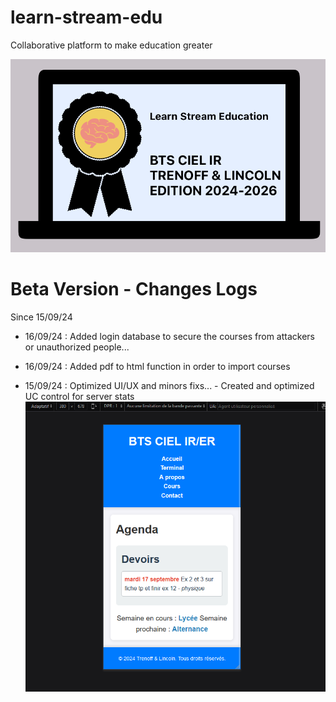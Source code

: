 # learn-stream-edu
Collaborative platform to make education greater

![Learn Stream Edu](https://github.com/LincolnKermit/learn-stream-edu/blob/main/sources/banner-learn-stream-edu.png)



# Beta Version - Changes Logs
Since 15/09/24

- 16/09/24 : Added login database to secure the courses from attackers or unauthorized people...



- 16/09/24 : Added pdf to html function in order to import courses 



- 15/09/24 : Optimized UI/UX and minors fixs... - Created and optimized UC control for server stats
![Mobile Render](https://github.com/LincolnKermit/learn-stream-edu/blob/main/sources/test-prod/test-prod-render.png)



